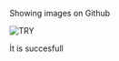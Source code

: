 
Showing images on Github

![TRY](..//master/Analise/Documents/Images/Image1.png)


İt is succesfull
